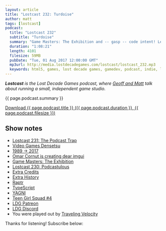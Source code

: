 ```yaml
---
layout: article
title: "Lostcast 232: Turdoise"
author: matt
tags: [lostcast]
podcast:
  title: "Lostcast 232"
  subtitle: "Turdoise"
  summary: "Game Masters: The Exhibition and -- gasp -- code intent! Let's chat it up."
  duration: "1:08:21"
  length: 4101
  filesize: 59MB
  pubDate: "Tue, 01 Aug 2017 12:00:00 GMT"
  mp3url: http://media.lostdecadegames.com/lostcast/lostcast_232.mp3
  keywords: html5, games, lost decade games, gamedev, podcast, indie, lostcast
---
```

_**Lostcast** is the Lost Decade Games podcast, where [Geoff and Matt](/about/) talk about running a small, independent game studio._

{{ page.podcast.summary }}

<a class="download-podcast" href="{{ page.podcast.mp3url }}">
	Download {{ page.podcast.title }} ({{ page.podcast.duration }}, {{ page.podcast.filesize }})
</a>

## Show notes

* [Lostcast 231: The Podcast Trap](http://www.lostdecadegames.com/lostcast-231/)
* [Video Games Densetsu](http://videogamesdensetsu.tumblr.com/)
* [1989 -> 2017](https://twitter.com/richtaur/status/890085756139524096)
* [Omar Cornut is creating dear imgui](https://www.patreon.com/imgui)
* [Game Masters: The Exhibition](http://www.rhfleet.org/exhibitions/game-masters-exhibition)
* [Lostcast 230: Podcastulous](http://www.lostdecadegames.com/lostcast-230/)
* [Extra Credits](https://becausegamesmatter.com/)
* [Extra History](https://www.youtube.com/playlist?list=PLhyKYa0YJ_5Aq7g4bil7bnGi0A8gTsawu)
* [Raptr](http://raptr.com/)
* [TypeScript](https://www.typescriptlang.org/)
* [YAGNI](https://en.wikipedia.org/wiki/You_aren%27t_gonna_need_it)
* [Teen Girl Squad #4](http://www.homestarrunner.com/tgs4.html)
* [LDG Patreon](https://www.patreon.com/lostdecadegames)
* [LDG Discord](https://discord.gg/jNHav65)
* You were played out by [Traveling Velocity](https://joshuamorse.bandcamp.com/track/traveling-velocity)

Thanks for listening! Subscribe below:
